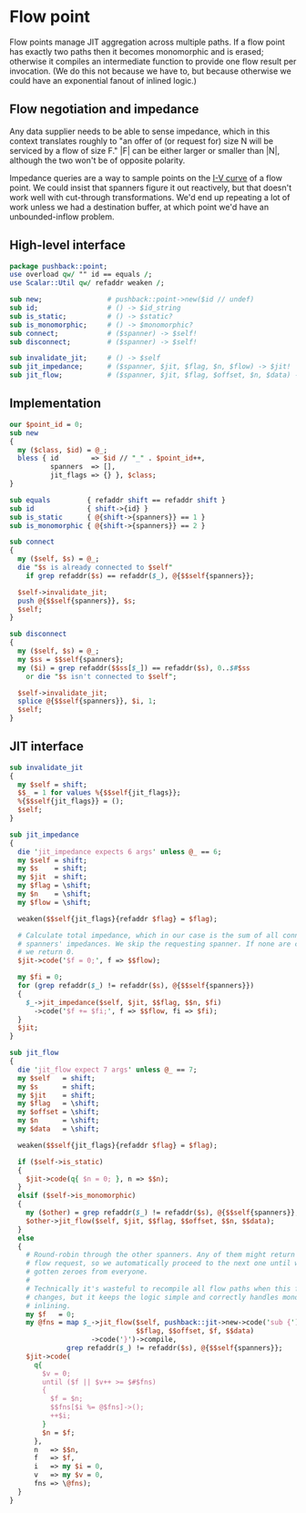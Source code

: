 # Flow point
Flow points manage JIT aggregation across multiple paths. If a flow point has
exactly two paths then it becomes monomorphic and is erased; otherwise it
compiles an intermediate function to provide one flow result per invocation. (We
do this not because we have to, but because otherwise we could have an
exponential fanout of inlined logic.)


## Flow negotiation and impedance
Any data supplier needs to be able to sense impedance, which in this context
translates roughly to "an offer of (or request for) size N will be serviced by a
flow of size F." |F| can be either larger or smaller than |N|, although the two
won't be of opposite polarity.

Impedance queries are a way to sample points on the [I-V
curve](https://en.wikipedia.org/wiki/Current%E2%80%93voltage_characteristic) of
a flow point. We could insist that spanners figure it out reactively, but that
doesn't work well with cut-through transformations. We'd end up repeating a lot
of work unless we had a destination buffer, at which point we'd have an
unbounded-inflow problem.


## High-level interface
```perl
package pushback::point;
use overload qw/ "" id == equals /;
use Scalar::Util qw/ refaddr weaken /;

sub new;                # pushback::point->new($id // undef)
sub id;                 # () -> $id_string
sub is_static;          # () -> $static?
sub is_monomorphic;     # () -> $monomorphic?
sub connect;            # ($spanner) -> $self!
sub disconnect;         # ($spanner) -> $self!

sub invalidate_jit;     # () -> $self
sub jit_impedance;      # ($spanner, $jit, $flag, $n, $flow) -> $jit!
sub jit_flow;           # ($spanner, $jit, $flag, $offset, $n, $data) -> $jit!
```


## Implementation
```perl
our $point_id = 0;
sub new
{
  my ($class, $id) = @_;
  bless { id        => $id // "_" . $point_id++,
          spanners  => [],
          jit_flags => {} }, $class;
}

sub equals         { refaddr shift == refaddr shift }
sub id             { shift->{id} }
sub is_static      { @{shift->{spanners}} == 1 }
sub is_monomorphic { @{shift->{spanners}} == 2 }

sub connect
{
  my ($self, $s) = @_;
  die "$s is already connected to $self"
    if grep refaddr($s) == refaddr($_), @{$$self{spanners}};

  $self->invalidate_jit;
  push @{$$self{spanners}}, $s;
  $self;
}

sub disconnect
{
  my ($self, $s) = @_;
  my $ss = $$self{spanners};
  my ($i) = grep refaddr($$ss[$_]) == refaddr($s), 0..$#$ss
    or die "$s isn't connected to $self";

  $self->invalidate_jit;
  splice @{$$self{spanners}}, $i, 1;
  $self;
}
```


## JIT interface
```perl
sub invalidate_jit
{
  my $self = shift;
  $$_ = 1 for values %{$$self{jit_flags}};
  %{$$self{jit_flags}} = ();
  $self;
}

sub jit_impedance
{
  die 'jit_impedance expects 6 args' unless @_ == 6;
  my $self = shift;
  my $s    = shift;
  my $jit  = shift;
  my $flag = \shift;
  my $n    = \shift;
  my $flow = \shift;

  weaken($$self{jit_flags}{refaddr $flag} = $flag);

  # Calculate total impedance, which in our case is the sum of all connected
  # spanners' impedances. We skip the requesting spanner. If none are connected,
  # we return 0.
  $jit->code('$f = 0;', f => $$flow);

  my $fi = 0;
  for (grep refaddr($_) != refaddr($s), @{$$self{spanners}})
  {
    $_->jit_impedance($self, $jit, $$flag, $$n, $fi)
      ->code('$f += $fi;', f => $$flow, fi => $fi);
  }
  $jit;
}

sub jit_flow
{
  die 'jit_flow expect 7 args' unless @_ == 7;
  my $self   = shift;
  my $s      = shift;
  my $jit    = shift;
  my $flag   = \shift;
  my $offset = \shift;
  my $n      = \shift;
  my $data   = \shift;

  weaken($$self{jit_flags}{refaddr $flag} = $flag);

  if ($self->is_static)
  {
    $jit->code(q{ $n = 0; }, n => $$n);
  }
  elsif ($self->is_monomorphic)
  {
    my ($other) = grep refaddr($_) != refaddr($s), @{$$self{spanners}};
    $other->jit_flow($self, $jit, $$flag, $$offset, $$n, $$data);
  }
  else
  {
    # Round-robin through the other spanners. Any of them might return 0 from a
    # flow request, so we automatically proceed to the next one until we've
    # gotten zeroes from everyone.
    #
    # Technically it's wasteful to recompile all flow paths when this flow point
    # changes, but it keeps the logic simple and correctly handles monomorphic
    # inlining.
    my $f   = 0;
    my @fns = map $_->jit_flow($self, pushback::jit->new->code('sub {'),
                               $$flag, $$offset, $f, $$data)
                    ->code('}')->compile,
              grep refaddr($_) != refaddr($s), @{$$self{spanners}};
    $jit->code(
      q{
        $v = 0;
        until ($f || $v++ >= $#$fns)
        {
          $f = $n;
          $$fns[$i %= @$fns]->();
          ++$i;
        }
        $n = $f;
      },
      n   => $$n,
      f   => $f,
      i   => my $i = 0,
      v   => my $v = 0,
      fns => \@fns);
  }
}
```
